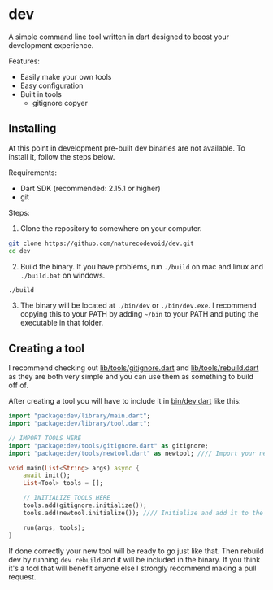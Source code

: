 # dev

A simple command line tool written in dart designed to boost your development experience.

Features:

-   Easily make your own tools
-   Easy configuration
-   Built in tools
    -   gitignore copyer

## Installing

At this point in development pre-built dev binaries are not available. To install it, follow the steps below.

Requirements:

-   Dart SDK (recommended: 2.15.1 or higher)
-   git

Steps:

1. Clone the repository to somewhere on your computer.

```sh
git clone https://github.com/naturecodevoid/dev.git
cd dev
```

2. Build the binary. If you have problems, run `./build` on mac and linux and `./build.bat` on windows.

```sh
./build
```

3. The binary will be located at `./bin/dev` or `./bin/dev.exe`. I recommend copying this to your PATH by adding `~/bin`
   to your PATH and puting the executable in that folder.

## Creating a tool

I recommend checking out [lib/tools/gitignore.dart](lib/tools/gitignore.dart) and
[lib/tools/rebuild.dart](lib/tools/rebuild.dart) as they are both very simple and you can use them as something to build
off of.

After creating a tool you will have to include it in [bin/dev.dart](bin/dev.dart) like this:

```dart
import "package:dev/library/main.dart";
import "package:dev/library/tool.dart";

// IMPORT TOOLS HERE
import "package:dev/tools/gitignore.dart" as gitignore;
import "package:dev/tools/newtool.dart" as newtool; //// Import your new tool here

void main(List<String> args) async {
    await init();
    List<Tool> tools = [];

    // INITIALIZE TOOLS HERE
    tools.add(gitignore.initialize());
    tools.add(newtool.initialize()); //// Initialize and add it to the tools here

    run(args, tools);
}
```

If done correctly your new tool will be ready to go just like that. Then rebuild dev by running `dev rebuild` and it
will be included in the binary. If you think it's a tool that will benefit anyone else I strongly recommend making a
pull request.
